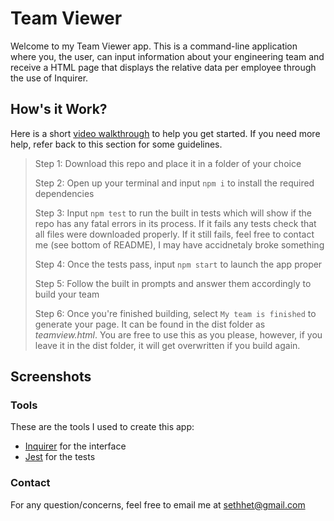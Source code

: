# Team Viewer

Welcome to my Team Viewer app. This is a command-line application where you, the user, can input information about your engineering team and receive a HTML page that displays the relative data per employee through the use of Inquirer.

## How's it Work?

Here is a short [video walkthrough]() to help you get started. If you need more help, refer back to this section for some guidelines.

> Step 1: Download this repo and place it in a folder of your choice
>
> Step 2: Open up your terminal and input `npm i` to install the required dependencies
>
> Step 3: Input `npm test` to run the built in tests which will show if the repo has any fatal errors in its process. If it fails any tests check that all files were downloaded properly. If it still fails, feel free to contact me (see bottom of README), I may have accidnetaly broke something
>
> Step 4: Once the tests pass, input `npm start` to launch the app proper
>
> Step 5: Follow the built in prompts and answer them accordingly to build your team
>
> Step 6: Once you're finished building, select `My team is finished` to generate your page. It can be found in the dist folder as *teamview.html*. You are free to use this as you please, however, if you leave it in the dist folder, it will get overwritten if you build again.

## Screenshots

### Tools

These are the tools I used to create this app:

- [Inquirer](https://www.npmjs.com/package/inquirer) for the interface
- [Jest](https://jestjs.io/) for the tests

### Contact

For any question/concerns, feel free to email me at sethhet@gmail.com